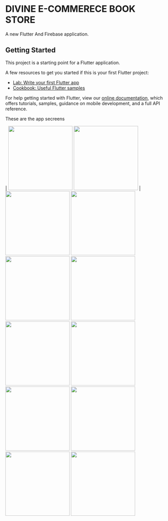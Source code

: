 # DIVINE E-COMMERECE BOOK STORE

A new Flutter And Firebase application.



## Getting Started

This project is a starting point for a Flutter application.

A few resources to get you started if this is your first Flutter project:

- [Lab: Write your first Flutter app](https://flutter.dev/docs/get-started/codelab)
- [Cookbook: Useful Flutter samples](https://flutter.dev/docs/cookbook)

For help getting started with Flutter, view our
[online documentation](https://flutter.dev/docs), which offers tutorials,
samples, guidance on mobile development, and a full API reference.

These are the app secreens 


| <img src="https://user-images.githubusercontent.com/72183029/113534847-735b0780-95ef-11eb-95cc-f4e98c36d121.jpg" width="200">  <img src="https://user-images.githubusercontent.com/72183029/113534856-79e97f00-95ef-11eb-8fbb-53804dfbff86.jpg" width="200">  | <img src="https://user-images.githubusercontent.com/72183029/113534908-94235d00-95ef-11eb-85d4-e6c3898c560a.jpg" width="200"> 
 <img src="https://user-images.githubusercontent.com/72183029/113534913-9685b700-95ef-11eb-8b23-29ec576e4b54.jpg" width="200"> <img src="https://user-images.githubusercontent.com/72183029/113534912-95ed2080-95ef-11eb-8c38-013847101301.jpg" width="200"> <img src="https://user-images.githubusercontent.com/72183029/113534911-95ed2080-95ef-11eb-9c7d-51de5081ddb0.jpg" width="200"> <img src="https://user-images.githubusercontent.com/72183029/113534916-971e4d80-95ef-11eb-9165-e126bd50a58d.jpg" width="200">
<img src="https://user-images.githubusercontent.com/72183029/113534917-971e4d80-95ef-11eb-9bcf-bbadbe7d48eb.jpg" width="200"> <img src="https://user-images.githubusercontent.com/72183029/113534918-97b6e400-95ef-11eb-86f0-61b4ac64c8b8.jpg" width="200"> 
<img src="https://user-images.githubusercontent.com/72183029/113534919-97b6e400-95ef-11eb-9c4b-736b7ebdd952.jpg" width="200">
<img src="https://user-images.githubusercontent.com/72183029/113534921-984f7a80-95ef-11eb-933d-99958ea00f97.jpg" width="200"> 
<img src="https://user-images.githubusercontent.com/72183029/113534922-98e81100-95ef-11eb-820e-f7426033553f.jpg" width="200"> 
